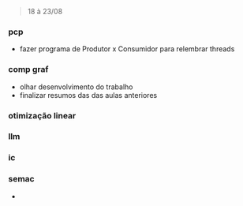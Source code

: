 >18 à 23/08
### pcp

- fazer programa de Produtor x Consumidor para relembrar threads

### comp graf
- olhar desenvolvimento do trabalho 
- finalizar resumos das das aulas anteriores
### otimização linear

### llm

### ic

### semac
 - 